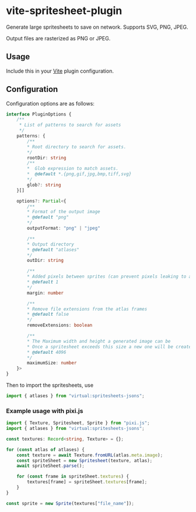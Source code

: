# vite-spritesheet-plugin
Generate large spritesheets to save on network.
Supports SVG, PNG, JPEG.

Output files are rasterized as PNG or JPEG.

## Usage
Include this in your [Vite](https://vitejs.dev) plugin configuration.

## Configuration
Configuration options are as follows:

```ts
interface PluginOptions {
    /**
     * List of patterns to search for assets
     */
    patterns: {
        /**
        * Root directory to search for assets.
        */
        rootDir: string
        /**
        *  Glob expression to match assets.
        *  @default *.{png,gif,jpg,bmp,tiff,svg}
        */
        glob?: string
    }[]

    options?: Partial<{
        /**
        * Format of the output image
        * @default "png"
        */
        outputFormat: "png" | "jpeg"

        /**
        * Output directory
        * @default "atlases"
        */
        outDir: string

        /**
        * Added pixels between sprites (can prevent pixels leaking to adjacent sprite)
        * @default 1
        */
        margin: number

        /**
        * Remove file extensions from the atlas frames
        * @default false
        */
        removeExtensions: boolean

        /**
        * The Maximum width and height a generated image can be
        * Once a spritesheet exceeds this size a new one will be created
        * @default 4096
        */
        maximumSize: number
    }>
}
```
Then to import the spritesheets, use
```ts
import { atlases } from "virtual:spritesheets-jsons";
```

### Example usage with pixi.js
```ts
import { Texture, Spritesheet, Sprite } from "pixi.js";
import { atlases } from "virtual:spritesheets-jsons";

const textures: Record<string, Texture> = {};

for (const atlas of atlases) {
    const texture = await Texture.fromURL(atlas.meta.image);
    const spriteSheet = new Spritesheet(texture, atlas);
    await spriteSheet.parse();

    for (const frame in spriteSheet.textures) {
        textures[frame] = spriteSheet.textures[frame];
    }
}

const sprite = new Sprite(textures["file_name"]);

```

